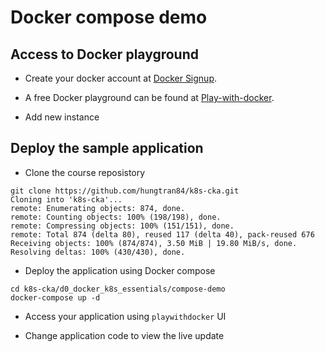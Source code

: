 # Docker compose demo

## Access to Docker playground

- Create your docker account at [Docker Signup](https://hub.docker.com/signup).

- A free Docker playground can be found at [Play-with-docker](https://labs.play-with-docker.com).

- Add new instance

## Deploy the sample application

- Clone the course reposistory

```
git clone https://github.com/hungtran84/k8s-cka.git
Cloning into 'k8s-cka'...
remote: Enumerating objects: 874, done.
remote: Counting objects: 100% (198/198), done.
remote: Compressing objects: 100% (151/151), done.
remote: Total 874 (delta 80), reused 117 (delta 40), pack-reused 676
Receiving objects: 100% (874/874), 3.50 MiB | 19.80 MiB/s, done.
Resolving deltas: 100% (430/430), done.
```

- Deploy the application using Docker compose

```
cd k8s-cka/d0_docker_k8s_essentials/compose-demo
docker-compose up -d
```

- Access your application using `playwithdocker` UI

- Change application code to view the live update

```

```